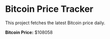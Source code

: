# Bitcoin Price Tracker

This project fetches the latest Bitcoin price daily.

**Bitcoin Price:** $108058
